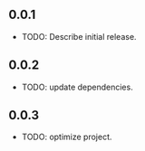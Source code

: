 ## 0.0.1

* TODO: Describe initial release.

## 0.0.2

* TODO: update dependencies.

## 0.0.3

* TODO: optimize project.